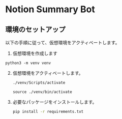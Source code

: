 # Notion Summary Bot

## 環境のセットアップ

以下の手順に従って、仮想環境をアクティベートします。

1. 仮想環境を作成します

```shell
python3 -m venv venv
```

2. 仮想環境をアクティベートします。

    ```sh
    ./venv/Scripts/activate
    ```

    ```shell
    source ./venv/bin/activate
    ```

3. 必要なパッケージをインストールします。

    ```sh
    pip install -r requirements.txt
    ```
